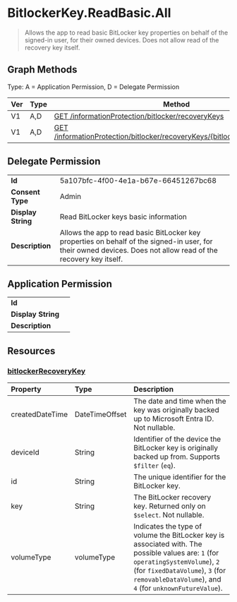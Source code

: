 # BitlockerKey.ReadBasic.All

> Allows the app to read basic BitLocker key properties on behalf of the signed-in user, for their owned devices. Does not allow read of the recovery key itself.
## Graph Methods

Type: A = Application Permission, D = Delegate Permission

|Ver|Type|Method|
|-------|----|------|
|V1|A,D|[GET /informationProtection/bitlocker/recoveryKeys](https://docs.microsoft.com/graph/api/bitlocker-list-recoverykeys?view=graph-rest-1.0&tabs=http)|
|V1|A,D|[GET /informationProtection/bitlocker/recoveryKeys/{bitlockeryRecoveryKeyId}](https://docs.microsoft.com/graph/api/bitlockerrecoverykey-get?view=graph-rest-1.0&tabs=http)|
## Delegate Permission
|||
|-|-|
|**Id**|5a107bfc-4f00-4e1a-b67e-66451267bc68|
|**Consent Type**|Admin|
|**Display String**|Read BitLocker keys basic information|
|**Description**|Allows the app to read basic BitLocker key properties on behalf of the signed-in user, for their owned devices. Does not allow read of the recovery key itself.|
## Application Permission
|||
|-|-|
|**Id**||
|**Display String**||
|**Description**||
## Resources
### [bitlockerRecoveryKey ](https://docs.microsoft.com/graph/api/resources/bitlockerrecoverykey?view=graph-rest-1.0&tabs=http)
|Property|Type|Description|
|:---|:---|:---|
|createdDateTime|DateTimeOffset|The date and time when the key was originally backed up to Microsoft Entra ID. Not nullable.|
|deviceId|String|Identifier of the device the BitLocker key is originally backed up from. Supports `$filter` (`eq`).|
|id|String|The unique identifier for the BitLocker key.|
|key|String|The BitLocker recovery key. Returned only on `$select`. Not nullable.|
|volumeType|volumeType|Indicates the type of volume the BitLocker key is associated with. The possible values are: `1` (for `operatingSystemVolume`), `2` (for `fixedDataVolume`), `3` (for `removableDataVolume`), and `4` (for `unknownFutureValue`).|
